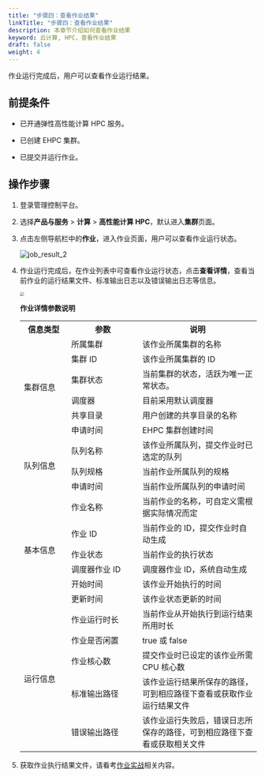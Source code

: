 ```yaml
---
title: "步骤四：查看作业结果"
linkTitle: "步骤四：查看作业结果"
description: 本章节介绍如何查看作业结果
keyword: 云计算, HPC，查看作业结果
draft: false
weight: 4
---
```


作业运行完成后，用户可以查看作业运行结果。

## 前提条件

- 已开通弹性高性能计算 HPC 服务。

- 已创建 EHPC 集群。

- 已提交并运行作业。

## 操作步骤

1. 登录管理控制平台。

2. 选择**产品与服务** > **计算** > **高性能计算 HPC**，默认进入**集群**页面。


3. 点击左侧导航栏中的**作业**，进入作业页面，用户可以查看作业运行状态。

   ![job_result_2](../../_images/job_result_2.png)

4. 作业运行完成后，在作业列表中可查看作业运行状态，点击**查看详情**，查看当前作业的运行结果文件、标准输出日志以及错误输出日志等信息。

   <img src="../../_images/job_result_3.png" style="zoom:50%;" />

   **作业详情参数说明**
   <table>
   <tr>
    <th style="width:20%">信息类型</th> 
    <th style="width:30%">参数</th>
    <th style="width:50%">说明</th>
   </tr>
   <tr>
    <td rowspan="6">集群信息</td>
    <td>所属集群</td>
    <td>该作业所属集群的名称</td>
   </tr>
   <tr>
    <td>集群 ID</td>
    <td>该作业所属集群的 ID</td>
   </tr>
   <tr>
     <td> 集群状态</td>
     <td> 当前集群的状态，活跃为唯一正常状态。</td>
   </tr>
   <tr>
     <td> 调度器</td>
     <td> 目前采用默认调度器</td>
   </tr>
   <tr>
     <td> 共享目录</td>
     <td> 用户创建的共享目录的名称</td>
   </tr>
   <tr>
     <td> 申请时间</td>
     <td> EHPC 集群创建时间</td>
   </tr>
    <tr>
    <td rowspan="3">队列信息</td>
    <td>队列名称</td>
    <td>该作业所属队列，提交作业时已选定的队列</td>
   </tr>
   <tr>
    <td>队列规格</td>
    <td>当前作业所属队列的规格</td>
   </tr>
   <tr>
     <td> 申请时间</td>
     <td> 当前作业所属队列的申请时间</td>
   </tr>
    <tr>
    <td rowspan="6">基本信息</td>
    <td>作业名称</td>
    <td>当前作业的名称，可自定义需根据实际情况而定</td>
   </tr>
   <tr>
    <td>作业 ID</td>
    <td>当前作业的 ID，提交作业时自动生成</td>
   </tr>
   <tr>
     <td> 作业状态</td>
     <td> 当前作业的执行状态</td>
   </tr>
   <tr>
     <td> 调度器作业 ID</td>
     <td> 调度器作业 ID，系统自动生成</td>
   </tr>
   <tr>
     <td> 开始时间</td>
     <td> 该作业开始执行的时间</td>
   </tr>
   <tr>
     <td> 更新时间</td>
     <td> 该作业状态更新的时间</td>
   </tr>
      <tr>
    <td rowspan="5">运行信息</td>
    <td>作业运行时长</td>
    <td>当前作业从开始执行到运行结束所用时长</td>
   </tr>
   <tr>
     <td> 作业是否闲置</td>
     <td> true 或 false</td>
   </tr>
   <tr>
     <td> 作业核心数</td>
     <td> 提交作业时已设定的该作业所需 CPU 核心数</td>
   </tr>
    <tr>
     <td> 标准输出路径</td>
     <td> 该作业运行结果所保存的路径，可到相应路径下查看或获取作业运行结果文件</td>
    </tr>
    <tr>
     <td> 错误输出路径</td>
     <td> 该作业运行失败后，错误日志所保存的路径，可到相应路径下查看或获取相关文件</td>
    </tr>
    <table>

5. 获取作业执行结果文件，请看考[作业实战](/compute/hpc/work/sample)相关内容。 


  
   

